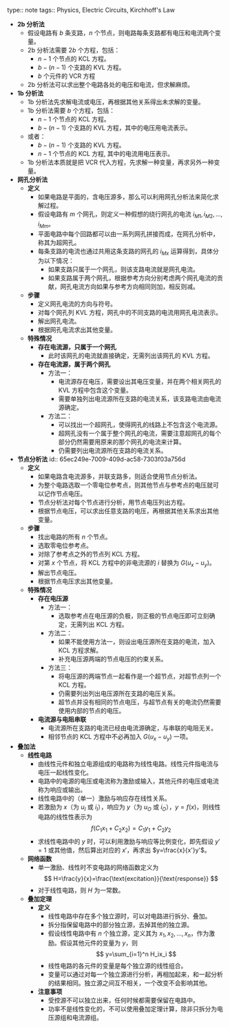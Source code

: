 type:: note
tags:: Physics, Electric Circuits, Kirchhoff's Law

- **2b 分析法**
	- 假设电路有 $b$ 条支路，$n$ 个节点，则电路每条支路都有电压和电流两个变量。
	- 2b 分析法需要 $2b$ 个方程，包括：
		- $n-1$ 个节点的 KCL 方程。
		- $b-(n-1)$ 个支路的 KVL 方程。
		- $b$ 个元件的 VCR 方程
	- 2b 分析法可以求出整个电路各处的电压和电流，但求解麻烦。
- **1b 分析法**
	- 1b 分析法先求解电流或电压，再根据其他关系得出未求解的变量。
	- 1b 分析法需要 $b$ 个方程，包括：
		- $n-1$ 个节点的 KCL 方程。
		- $b-(n-1)$ 个支路的 KVL 方程，其中的电压用电流表示。
	- 或者：
		- $b-(n-1)$ 个支路的 KVL 方程。
		- $n-1$ 个节点的 KCL 方程, 其中的电流用电压表示。
	- 1b 分析法本质就是把 VCR 代入方程，先求解一种变量，再求另外一种变量。
- **网孔分析法**
	- **定义**
		- 如果电路是平面的，含电压源多，那么可以利用网孔分析法来简化求解过程。
		- 假设电路有 $m$ 个网孔，则定义一种假想的绕行网孔的电流 $i_{M1},i_{M2},\dots,i_{Mm}$。
		- 平面电路中每个回路都可以由一系列网孔拼接而成，在网孔分析中，称其为超网孔。
		- 每条支路的电流也通过共用这条支路的网孔的 $i_{Mx}$ 运算得到，具体分为以下情况：
			- 如果支路只属于一个网孔，则该支路电流就是网孔电流。
			- 如果支路属于两个网孔，根据参考方向分别考虑两个网孔电流的贡献，网孔电流方向如果与参考方向相同则加，相反则减。
	- **步骤**
		- 定义网孔电流的方向与符号。
		- 对每个网孔列 KVL 方程，网孔中的不同支路的电流用网孔电流表示。
		- 解出网孔电流。
		- 根据网孔电流求出其他变量。
	- **特殊情况**
		- **存在电流源，只属于一个网孔**
			- 此时该网孔的电流就直接确定，无需列出该网孔的 KVL 方程。
		- **存在电流源，属于两个网孔**
			- 方法一：
				- 电流源存在电压，需要设出其电压变量，并在两个相关网孔的 KVL 方程中包含这个变量。
				- 需要单独列出电流源所在支路的电流关系，该支路电流由电流源确定。
			- 方法二：
				- 可以找出一个超网孔，使得网孔的线路上不包含这个电流源。
				- 超网孔没有一个属于整个网孔的电流，需要注意超网孔的每个部分仍然需要用原来的那个网孔的电流来计算。
				- 仍需要列出电流源所在支路的电流关系。
- **节点分析法**
  id:: 65ec249e-7009-409d-ac58-7303f03a756d
	- **定义**
		- 如果电路含电流源多，并联支路多，则适合使用节点分析法。
		- 为整个电路选取一个零电位参考点，则其他节点与参考点的电压就可以记作节点电压。
		- 节点分析法对每个节点进行分析，用节点电压列出方程。
		- 根据节点电压，可以求出任意支路的电压，再根据其他关系求出其他变量。
	- **步骤**
		- 找出电路的所有 $n$ 个节点。
		- 选取零电位参考点。
		- 对除了参考点之外的节点列 KCL 方程。
		- 对第 $x$ 个节点，将 KCL 方程中的非电流源的 $i$ 替换为 $G(u_x-u_y)$。
		- 解出节点电压。
		- 根据节点电压求出其他变量。
	- **特殊情况**
		- **存在电压源**
			- 方法一：
				- 选取参考点在电压源的负极，则正极的节点电压即可立刻确定，无需列出 KCL 方程。
			- 方法二：
				- 如果不能使用方法一，则设出电压源所在支路的电流，加入 KCL 方程求解。
				- 补充电压源两端的节点电压的约束关系。
			- 方法三：
				- 将电压源的两端节点一起看作是一个超节点，对超节点列一个 KCL 方程。
				- 仍需要列出列出电压源所在支路的电压关系。
				- 超节点并没有相同的节点电压，与超节点有关的电流仍然需要使用内部的节点的电压。
		- **电流源与电阻串联**
			- 电流源所在支路的电流已经由电流源确定，与串联的电阻无关。
			- 相邻节点的 KCL 方程中不必再加入 $G(u_x-u_y)$ 一项。
- **叠加法**
	- **线性电路**
		- 由线性元件和独立电源组成的电路称为线性电路。线性元件指电流与电压一起线性变化。
		- 电路中的电源的电压或电流称为激励或输入，其他元件的电压或电流称为响应或输出。
		- 线性电路中的（单一）激励与响应存在线性关系。
		- 若激励为 $x$（为 $u_I$ 或 $i_I$），响应为 $y$（为 $u_O$ 或 $i_O$），$y=f(x)$，则线性电路的线性性表示为
		  $$
		  f(C_1x_1+C_2x_2)=C_1y_1+C_2y_2
		  $$
		- 求线性电路中的 $y$ 时，可以利用激励与响应等比例变化，即先假设 $y'=1$ 或其他值，然后算出对应的 $x'$，再求出 $y=\frac{x}{x'}y'$。
	- **网络函数**
		- 单一激励、线性时不变电路的网络函数定义为
		  $$
		  H=\frac{y}{x}=\frac{\text{excitation}}{\text{response}}
		  $$
		- 对于线性电路，则 $H$ 为一常数。
	- **叠加定理**
		- **定义**
			- 线性电路中存在多个独立源时，可以对电路进行拆分、叠加。
			- 拆分指保留电路中的部分独立源，去掉其他的独立源。
			- 假设线性电路中有 $n$ 个独立源，定义其为 $x_1,x_2,\dots,x_n$，作为激励。假设其他元件的变量为 $y$，则
			  $$
			  y=\sum_{i=1}^n H_ix_i
			  $$
			- 线性电路的各元件的变量是每个独立源的线性组合。
			- 变量可以通过对每一个独立源进行分析，再相加起来，和一起分析的结果相同。独立源之间互不相关，一个改变不会影响其他。
		- **注意事项**
			- 受控源不可以独立出来，任何时候都需要保留在电路中。
			- 功率不是线性变化的，不可以使用叠加定理计算，除非只拆分为电压源组和电流源组。